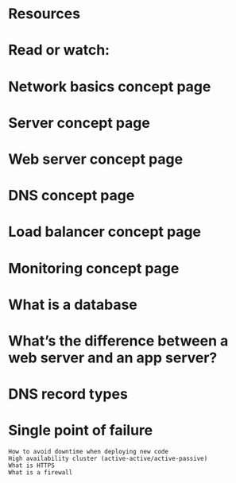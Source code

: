 # Resources

# Read or watch:

# Network basics concept page
# Server concept page
# Web server concept page
#  DNS concept page
# Load balancer concept page
# Monitoring concept page
#  What is a database
#  What’s the difference between a web server and an app server?
#  DNS record types
# Single point of failure
    How to avoid downtime when deploying new code
    High availability cluster (active-active/active-passive)
    What is HTTPS
    What is a firewall

